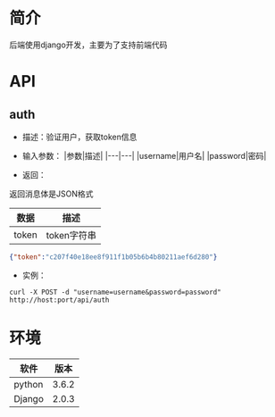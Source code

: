 # 简介

后端使用django开发，主要为了支持前端代码

# API
## auth

* 描述：验证用户，获取token信息

* 输入参数：
|参数|描述|
|---|---|
|username|用户名|
|password|密码|

* 返回：

返回消息体是JSON格式

|数据|描述|
|---|---|
|token|token字符串|

```JSON
{"token":"c207f40e18ee8f911f1b05b6b4b80211aef6d280"}
```

* 实例：

```SH
curl -X POST -d "username=username&password=password" http://host:port/api/auth
```

# 环境

|软件|版本|
|---|---|
|python|3.6.2|
|Django|2.0.3|
